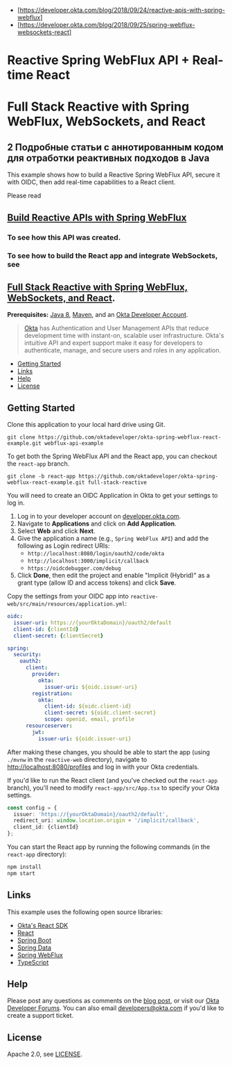 * [https://developer.okta.com/blog/2018/09/24/reactive-apis-with-spring-webflux]
* [https://developer.okta.com/blog/2018/09/25/spring-webflux-websockets-react]

# Reactive Spring WebFlux API + Real-time React
# Full Stack Reactive with Spring WebFlux, WebSockets, and React

## 2 Подробные статьи с аннотированным кодом для отработки реактивных подходов в Java 

This example shows how to build a Reactive Spring WebFlux API, secure it with OIDC, then add real-time capabilities to a React client.

Please read 
## [Build Reactive APIs with Spring WebFlux](https://developer.okta.com/blog/2018/09/24/reactive-apis-with-spring-webflux) 
### To see how this API was created. 
### To see how to build the React app and integrate WebSockets, see
## [Full Stack Reactive with Spring WebFlux, WebSockets, and React](https://developer.okta.com/blog/2018/09/25/spring-webflux-websockets-react).

**Prerequisites:** [Java 8](http://www.oracle.com/technetwork/java/javase/downloads/jdk8-downloads-2133151.html), [Maven](https://maven.apache.org), and an [Okta Developer Account](https://developer.okta.com).

> [Okta](https://developer.okta.com/) has Authentication and User Management APIs that reduce development time with instant-on, scalable user infrastructure. Okta's intuitive API and expert support make it easy for developers to authenticate, manage, and secure users and roles in any application.

* [Getting Started](#getting-started)
* [Links](#links)
* [Help](#help)
* [License](#license)

## Getting Started

Clone this application to your local hard drive using Git.

```
git clone https://github.com/oktadeveloper/okta-spring-webflux-react-example.git webflux-api-example
```

To get both the Spring WebFlux API and the React app, you can checkout the `react-app` branch.

```
git clone -b react-app https://github.com/oktadeveloper/okta-spring-webflux-react-example.git full-stack-reactive
```

You will need to create an OIDC Application in Okta to get your settings to log in. 

1. Log in to your developer account on [developer.okta.com](https://developer.okta.com).
2. Navigate to **Applications** and click on **Add Application**.
3. Select **Web** and click **Next**. 
4. Give the application a name (e.g., `Spring WebFlux API`) and add the following as Login redirect URIs:
    * `http://localhost:8080/login/oauth2/code/okta`
    * `http://localhost:3000/implicit/callback`
    * `https://oidcdebugger.com/debug`
4. Click **Done**, then edit the project and enable "Implicit (Hybrid)" as a grant type (allow ID and access tokens) and click **Save**.

Copy the settings from your OIDC app into `reactive-web/src/main/resources/application.yml`:

```yaml
oidc:
  issuer-uri: https://{yourOktaDomain}/oauth2/default
  client-id: {clientId}
  client-secret: {clientSecret}

spring:
  security:
    oauth2:
      client:
        provider:
          okta:
            issuer-uri: ${oidc.issuer-uri}
        registration:
          okta:
            client-id: ${oidc.client-id}
            client-secret: ${oidc.client-secret}
            scope: openid, email, profile
      resourceserver:
        jwt:
          issuer-uri: ${oidc.issuer-uri}
```

After making these changes, you should be able to start the app (using `./mvnw` in the `reactive-web` directory), navigate to <http://localhost:8080/profiles> and log in with your Okta credentials.

If you'd like to run the React client (and you've checked out the `react-app` branch), you'll need to modify `react-app/src/App.tsx` to specify your Okta settings.

```typescript
const config = {
  issuer: 'https://{yourOktaDomain}/oauth2/default',
  redirect_uri: window.location.origin + '/implicit/callback',
  client_id: {clientId}
};
```

You can start the React app by running the following commands (in the `react-app` directory):

```bash
npm install
npm start
```

## Links

This example uses the following open source libraries:

* [Okta's React SDK](https://github.com/okta/okta-oidc-js/tree/master/packages/okta-react)
* [React](https://reactjs.org/)
* [Spring Boot](https://spring.io/projects/spring-boot)
* [Spring Data](https://spring.io/projects/spring-data)
* [Spring WebFlux](https://docs.spring.io/spring/docs/current/spring-framework-reference/web-reactive.html)
* [TypeScript](https://www.typescriptlang.org/)

## Help

Please post any questions as comments on the [blog post](https://developer.okta.com/blog/2018/09/24/reactive-apis-with-spring-webflux), or visit our [Okta Developer Forums](https://devforum.okta.com/). You can also email developers@okta.com if you'd like to create a support ticket.

## License

Apache 2.0, see [LICENSE](LICENSE).
